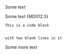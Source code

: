 Some text


Some text {MD012:3}

    This is a code block


    with two blank lines in it

Some more text
